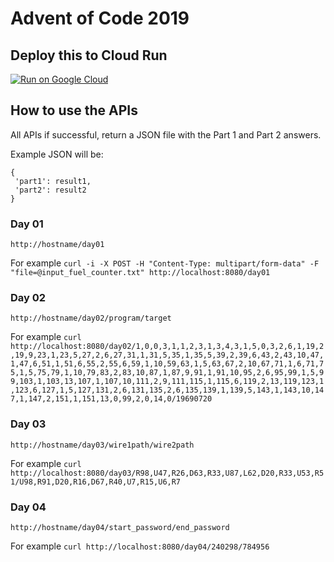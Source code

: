 # Advent of Code 2019

## Deploy this to Cloud Run
[![Run on Google Cloud](https://deploy.cloud.run/button.svg)](https://deploy.cloud.run?dir=src)

## How to use the APIs

All APIs if successful, return a JSON file with the Part 1 and Part 2 answers.

Example JSON will be:
```
{ 
 'part1': result1,
 'part2': result2
}
```

### Day 01
`http://hostname/day01`

For example `curl -i -X POST -H "Content-Type: multipart/form-data" -F "file=@input_fuel_counter.txt" http://localhost:8080/day01`

### Day 02
`http://hostname/day02/program/target`

For example `curl http://localhost:8080/day02/1,0,0,3,1,1,2,3,1,3,4,3,1,5,0,3,2,6,1,19,2,19,9,23,1,23,5,27,2,6,27,31,1,31,5,35,1,35,5,39,2,39,6,43,2,43,10,47,1,47,6,51,1,51,6,55,2,55,6,59,1,10,59,63,1,5,63,67,2,10,67,71,1,6,71,75,1,5,75,79,1,10,79,83,2,83,10,87,1,87,9,91,1,91,10,95,2,6,95,99,1,5,99,103,1,103,13,107,1,107,10,111,2,9,111,115,1,115,6,119,2,13,119,123,1,123,6,127,1,5,127,131,2,6,131,135,2,6,135,139,1,139,5,143,1,143,10,147,1,147,2,151,1,151,13,0,99,2,0,14,0/19690720`

### Day 03
`http://hostname/day03/wire1path/wire2path`

For example `curl http://localhost:8080/day03/R98,U47,R26,D63,R33,U87,L62,D20,R33,U53,R51/U98,R91,D20,R16,D67,R40,U7,R15,U6,R7`

### Day 04
`http://hostname/day04/start_password/end_password`

For example `curl http://localhost:8080/day04/240298/784956`
